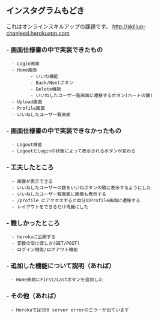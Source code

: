 ## インスタグラムもどき

これはオンラインスキルアップの課題です。
http://skillup-chanjeed.herokuapp.com

### - 画面仕様書の中で実装できたもの
      - Login画面
      - Home画面
             - いいね機能
             - Back/Nextボタン
             - Delete機能
             - いいねしたユーザ一覧画面に遷移するボタン(ハートの隣)
      - Upload画面
      - Profile画面
      - いいねしたユーザ一覧画面

### - 画面仕様書の中で実装できなかったもの
      - Logout機能
      - LogoutとLoginの状態によって表示されるボタンが変わる
      
### - 工夫したところ 
      - 画像が表示できる
      - いいねしたユーザーの数をいいねボタンの隣に表示するようにした
      - いいねしたユーザ一覧画面に画像も表示する
      - /profile にアクセスすると自分のProfile画面に遷移する
      - レイアウトをできるだけ奇麗にした
      
### - 難しかったところ 
      - herokuに公開する
      - 変数の受け渡し方(GET/POST)
      - ログイン機能/ログアウト機能

### - 追加した機能について説明（あれば）
    　- Home画面にFirst/Lastボタンを追加した
      
### - その他（あれば）
    　- Herokuでは500 server errorのエラーが出ています

